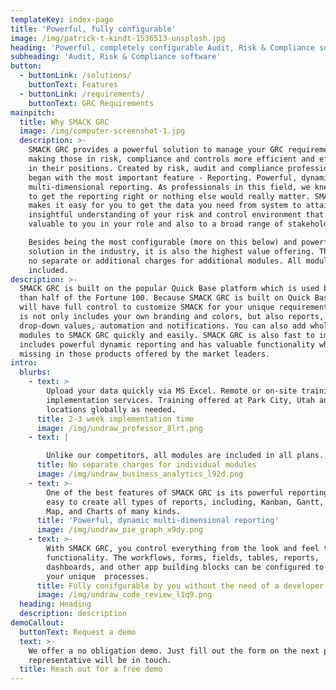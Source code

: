 ```yaml
---
templateKey: index-page
title: 'Powerful, fully configurable'
image: /img/patrick-t-kindt-1536513-unsplash.jpg
heading: 'Powerful, completely configurable Audit, Risk & Compliance software'
subheading: 'Audit, Risk & Compliance software'
button:
  - buttonLink: /solutions/
    buttonText: Features
  - buttonLink: /requirements/
    buttonText: GRC Requirements
mainpitch:
  title: Why SMACK GRC
  image: /img/computer-screenshot-1.jpg
  description: >-
    SMACK GRC provides a powerful solution to manage your GRC requirements
    making those in risk, compliance and controls more efficient and effective
    in their positions. Created by risk, audit and compliance professionals, we
    began with the most important feature - Reporting. Powerful, dynamic
    multi-dimensional reporting. As professionals in this field, we knew we had
    to get the reporting right or nothing else would really matter. SMACK GRC
    makes it easy for you to get the data you need from system to attain
    insightful understanding of your risk and control environment that will be
    valuable to you in your role and also to a broad range of stakeholders. 

    Besides being the most configurable (more on this below) and powerful
    solution in the industry, it is also the highest value offering. There are
    no separate or additional charges for additional modules. All modules are
    included. 
description: >-
  SMACK GRC is built on the popular Quick Base platform which is used by more
  than half of the Fortune 100. Because SMACK GRC is built on Quick Base, you
  will have full control to customize SMACK for your unique requirements. This
  is not only includes your own branding and colors, but also reports, fields,
  drop-down values, automation and notifications. You can also add whole new
  modules to SMACK GRC quickly and easily. SMACK GRC is also fast to implement,
  includes powerful dynamic reporting and has valuable functionality which
  missing in those products offered by the market leaders.
intro:
  blurbs:
    - text: >
        Upload your data quickly via MS Excel. Remote or on-site training and
        implementation services. Training offered at Park City, Utah and other
        locations globally as needed.
      title: 2-3 week implementation time
      image: /img/undraw_professor_8lrt.png
    - text: |

        Unlike our competitors, all modules are included in all plans.
      title: No separate charges for individual modules
      image: /img/undraw_business_analytics_l92d.png
    - text: >-
        One of the best features of SMACK GRC is its powerful reporting. It is
        easy to create all types of reports, including, Kanban, Gantt, Calendar,
        Map, and Charts of many kinds.
      title: 'Powerful, dynamic multi-dimensional reporting'
      image: /img/undraw_pie_graph_x9dy.png
    - text: >-
        With SMACK GRC, you control everything from the look and feel to the
        functionality. The workflows, forms, fields, tables, reports,
        dashboards, and other app building blocks can be configured to match
        your unique  processes.
      title: Fully conifgurable by you without the need of a developer
      image: /img/undraw_code_review_l1q9.png
  heading: Heading
  description: description
demoCallout:
  buttonText: Request a demo
  text: >-
    We offer a no obligation demo. Just fill out the form on the next page and a
    representative will be in touch.
  title: Reach out for a free demo
---
```


